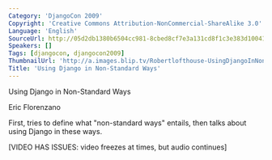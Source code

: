 ```yaml
---
Category: 'DjangoCon 2009'
Copyright: 'Creative Commons Attribution-NonCommercial-ShareAlike 3.0'
Language: 'English'
SourceUrl: http://05d2db1380b6504cc981-8cbed8cf7e3a131cd8f1c3e383d10041.r93.cf2.rackcdn.com/djangocon-2009/21_using-django-in-non-standard-ways.ogv
Speakers: []
Tags: [djangocon, djangocon2009]
ThumbnailUrl: 'http://a.images.blip.tv/Robertlofthouse-UsingDjangoInNonStandardWays293.png'
Title: 'Using Django in Non-Standard Ways'
---
```

Using Django in Non-Standard Ways

  
Eric Florenzano

  
First, tries to define what "non-standard ways" entails, then talks about
using Django in these ways.

  
[VIDEO HAS ISSUES: video freezes at times, but audio continues]
